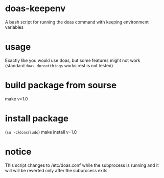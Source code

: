 # doas-keepenv
A bash script for running the doas command with keeping environment variables

# usage
Exactly like you would use doas, but some features might not work (standard `doas dorootthings` works rest is not tested)

# build package from sourse
make v=1.0

# install package
(`su -c`/`doas`/`sudo`) make install v=1.0 

# notice
This script changes to /etc/doas.conf while the subprocess is running and it will will be reverted only after the subprocess exits
